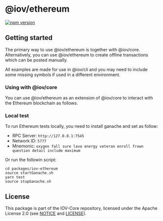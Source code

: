 # @iov/ethereum

[![npm version](https://img.shields.io/npm/v/@iov/ethereum.svg)](https://www.npmjs.com/package/@iov/ethereum)

## Getting started

The primary way to use @iov/ethereum is together with @iov/core. Alternatively,
you can use @iov/ethereum to create offline transactions which can be posted manually.

All examples are made for use in @iov/cli and you may need to include some
missing symbols if used in a different environment.

### Using with @iov/core

You can use @iov/ethereum as an extension of @iov/core to interact with the
Ethereum blockchain as follows.

### Local test

To run Ethereum tests locally, you need to install ganache and set as follow:
- RPC Server: `http://127.0.0.1:7545`
- Network ID: `5777`
- Mnemonic: `oxygen fall sure lava energy veteran enroll frown question detail include maximum`

Or run the followin script:
```
cd packages/iov-ethereum
source startGanache.sh
yarn test
source stopGanache.sh
```

## License

This package is part of the IOV-Core repository, licensed under the Apache License 2.0
(see [NOTICE](https://github.com/iov-one/iov-core/blob/master/NOTICE) and [LICENSE](https://github.com/iov-one/iov-core/blob/master/LICENSE)).
